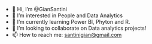 - 👋 Hi, I’m @GianSantini
- 👀 I’m interested in People and Data Analytics
- 🌱 I’m currently learning Power BI, Phyton and R.
- 💞️ I’m looking to collaborate on Data analytics projects!
- 📫 How to reach me: santinigian@gmail.com

<!---
GianSantini/GianSantini is a ✨ special ✨ repository because its `README.md` (this file) appears on your GitHub profile.
You can click the Preview link to take a look at your changes.
--->
